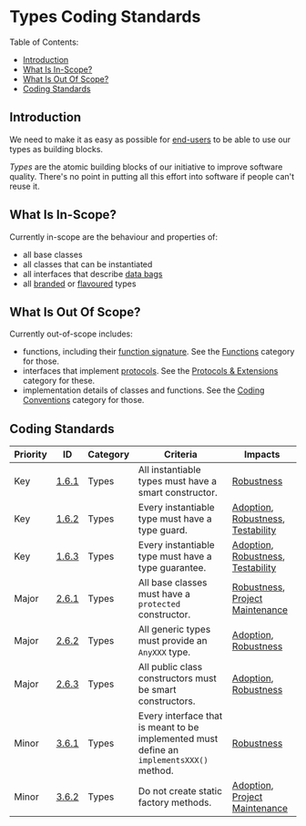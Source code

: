 # Types Coding Standards

Table of Contents:
- [Introduction](#introduction)
- [What Is In-Scope?](#what-is-in-scope)
- [What Is Out Of Scope?](#what-is-out-of-scope)
- [Coding Standards](#coding-standards)

## Introduction

We need to make it as easy as possible for [end-users][End-User] to be able to use our types as building blocks.

_Types_ are the atomic building blocks of our initiative to improve software quality. There's no point in putting all this effort into software if people can't reuse it.

## What Is In-Scope?

Currently in-scope are the behaviour and properties of:

* all base classes
* all classes that can be instantiated
* all interfaces that describe [data bags][Data Bag]
* all [branded][Branded Type] or [flavoured][Flavoured Type] types

## What Is Out Of Scope?

Currently out-of-scope includes:

* functions, including their [function signature][Function Signature]. See the [Functions][functions] category for those.
* interfaces that implement [protocols][Protocol]. See the [Protocols & Extensions][protocols-extensions] category for these.
* implementation details of classes and functions. See the [Coding Conventions][coding-conventions] category for those.

## Coding Standards

Priority | ID | Category | Criteria | Impacts
---------|----|----------|----------|--------
Key | [1.6.1][1.6.1] | Types | All instantiable types must have a smart constructor. | [Robustness][ROBUSTNESS]
Key | [1.6.2][1.6.2] | Types | Every instantiable type must have a type guard. | [Adoption][ADOPTION], [Robustness][ROBUSTNESS], [Testability][TESTABILITY]
Key | [1.6.3][1.6.3] | Types | Every instantiable type must have a type guarantee. | [Adoption][ADOPTION], [Robustness][ROBUSTNESS], [Testability][TESTABILITY]
Major | [2.6.1][2.6.1] | Types | All base classes must have a `protected` constructor. | [Robustness][ROBUSTNESS], [Project Maintenance][PROJECT-MAINTENANCE]
Major | [2.6.2][2.6.2] | Types | All generic types must provide an `AnyXXX` type. | [Adoption][ADOPTION], [Robustness][ROBUSTNESS]
Major | [2.6.3][2.6.3] | Types | All public class constructors must be smart constructors. | [Adoption][ADOPTION], [Robustness][ROBUSTNESS]
Minor | [3.6.1][3.6.1] | Types | Every interface that is meant to be implemented must define an `implementsXXX()` method. | [Robustness][ROBUSTNESS]
Minor | [3.6.2][3.6.2] | Types | Do not create static factory methods. | [Adoption][ADOPTION], [Project Maintenance][PROJECT-MAINTENANCE]

[ADOPTION]: ../../impacted-areas/ADOPTION.md
[CONTRIBUTIONS]: ../../impacted-areas/CONTRIBUTIONS.md
[CORRECTNESS]: ../../impacted-areas/CORRECTNESS.md
[GOVERNANCE]: ../../impacted-areas/GOVERNANCE.md
[PROJECT-MAINTENANCE]: ../../impacted-areas/PROJECT-MAINTENANCE.md
[ROBUSTNESS]: ../../impacted-areas/ROBUSTNESS.md
[SECURITY]: ../../impacted-areas/SECURITY.md
[TESTABILITY]: ../../impacted-areas/TESTABILITY.md
[coding-conventions]: ../coding-conventions/README.md
[documentation]: ../documentation/README.md
[errors]: ../errors/README.md
[functions]: ../functions/README.md
[naming-conventions]: ../naming-conventions/README.md
[package-management]: ../package-management/README.md
[protocols-extensions]: ../protocols-extensions/README.md
[type-guards]: ../type-guards/README.md
[types]: ../types/README.md
[unit-tests]: ../unit-tests/README.md
[Base Class]: ../../glossary/base-class.md
[Branded Type]: ../../glossary/branded-type.md
[Caller]: ../../glossary/caller.md
[CQRS]: ../../glossary/CQRS.md
[Data Bag]: ../../glossary/data-bag.md
[Data Guarantee]: ../../glossary/data-guarantee.md
[Data Guard]: ../../glossary/data-guard.md
[Default Value]: ../../glossary/default-value.md
[Defensive Programming]: ../../glossary/defensive-programming.md
[Dependency]: ../../glossary/dependency.md
[Dependency Injection]: ../../glossary/dependency-injection.md
[Docblock]: ../../glossary/docblock.md
[End-User]: ../../glossary/end-user.md
[Entity]: ../../glossary/entity.md
[Exported Item]: ../../glossary/exported-item.md
[Extension]: ../../glossary/extension.md
[Flavoured Type]: ../../glossary/flavoured-type.md
[Function Prefix]: ../../glossary/function-prefix.md
[Function Signature]: ../../glossary/function-signature.md
[Hard-Coded]: ../../glossary/hard-coded.md
[Identity]: ../../glossary/identity.md
[Identity Function]: ../../glossary/identity-function.md
[Identity Type]: ../../glossary/identity-type.md
[Immutability]: ../../glossary/immutability.md
[Inherited Method]: ../../glossary/inherited-method.md
[Instantiable Type]: ../../glossary/instantiable-type.md
[Mandatory Dependency]: ../../glossary/mandatory-dependency.md
[No-Op]: ../../glossary/no-op.md
[Nominal Typing]: ../../glossary/nominal-typing.md
[Optional Input]: ../../glossary/optional-input.md
[Overridden Method]: ../../glossary/overridden-method.md
[Plain Object]: ../../glossary/plain-object.md
[Primitive Type]: ../../glossary/primitive-type.md
[Protocol]: ../../glossary/protocol.md
[Refined Type]: ../../glossary/refined-type.md
[Rest Parameter]: ../../glossary/rest-parameter.md
[Reusability]: ../../glossary/reusability.md
[Side Effects]: ../../glossary/side-effects.md
[Smart Constructor]: ../../glossary/smart-constructor.md
[Structural Typing]: ../../glossary/structural-typing.md
[Type Alias]: ../../glossary/type-alias.md
[Type Casting]: ../../glossary/type-casting.md
[Type Guarantee]: ../../glossary/type-guarantee.md
[Type Guard]: ../../glossary/type-guard.md
[Type Inference]: ../../glossary/type-inference.md
[Type Predicate]: ../../glossary/type-predicate.md
[User-Supplied Functional Options]: ../../glossary/user-supplied-functional-options.md
[User-Supplied Input]: ../../glossary/user-supplied-input.md
[User-Supplied Options]: ../../glossary/user-supplied-options.md
[User-Supplied Optional Dependencies]: ../../glossary/user-supplied-optional-dependencies.md
[Value]: ../../glossary/value.md
[Value Object]: ../../glossary/value-object.md
[1.6.1]: ./1.6.1.md
[1.6.2]: ./1.6.2.md
[1.6.3]: ./1.6.3.md
[2.6.1]: ./2.6.1.md
[2.6.2]: ./2.6.2.md
[2.6.3]: ./2.6.3.md
[3.6.1]: ./3.6.1.md
[3.6.2]: ./3.6.2.md